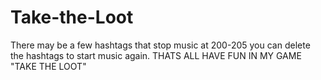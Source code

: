 # Take-the-Loot
There may be a few hashtags that stop music at 200-205 you can delete the hashtags to start music again.
THATS ALL HAVE FUN IN MY GAME "TAKE THE LOOT"
